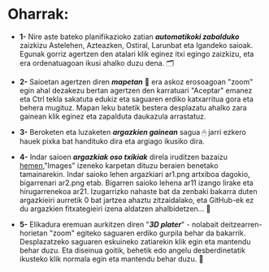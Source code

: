 # Oharrak:


* **1-** Nire aste bateko planifikazioko zatian ***automatikoki zabalduko*** zaizkizu Astelehen, Azteazken, Ostiral, Larunbat eta Igandeko saioak. Egunak gorriz agertzen den atalari klik eginez itxi egingo zaizkizu, eta era ordenatuagoan ikusi ahalko duzu dena.  🗂 

* **2-** Saioetan agertzen diren ***mapetan*** 📌 era askoz erosoagoan "zoom" egin ahal dezakezu bertan agertzen den karratuari "Aceptar" emanez eta Ctrl tekla sakatuta edukiz eta saguaren erdiko katxarritua gora eta behera mugituz. 
Mapan leku batetik bestera desplazatu ahalko zara gainean klik eginez eta zapalduta daukazula arrastatuz. 

* **3-** Beroketen eta luzaketen ***argazkien gainean*** sagua 🖱 jarri ezkero hauek pixka bat handituko dira eta argiago ikusiko dira.

* **4-** Indar saioen ***argazkiak oso txikiak*** direla iruditzen bazaizu [hemen](https://github.com/axii14/gorputzeko-lan-pertsonala/tree/main/Images),"Images" izeneko karpetan dituzu beraien benetako tamainarekin. Indar saioko lehen argazkiari ar1.png artxiboa dagokio, bigarrenari ar2.png etab. Bigarren saioko lehena ar11 izango lirake eta hirugarrenekoa ar21.
Izugarrizko nahaste bat da zenbaki bakarra duten argazkieiri aurretik 0 bat jartzea ahaztu zitzaidalako, eta GitHub-ek ez du argazkien fitxategieiri izena aldatzen ahalbidetzen... 🤬

* **5-** Elikadura eremuan aurkitzen diren "***3D plater***" - nolabait deitzearren- horietan "zoom" egiteko saguaren erdiko gurpila behar da bakarrik. Desplazatzeko saguaren eskuineko zatiarekin klik egin eta mantendu behar duzu. Eta diseinua goitik, behetik edo angelu desberdinetatik ikusteko klik normala egin eta mantendu behar duzu. 🍝
